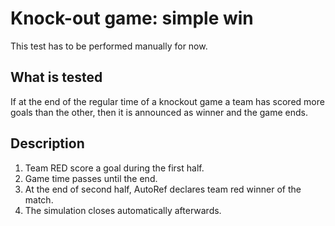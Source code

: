 # Knock-out game: simple win

This test has to be performed manually for now.

## What is tested

If at the end of the regular time of a knockout game a team has scored more
goals than the other, then it is announced as winner and the game ends.

## Description

1. Team RED score a goal during the first half.
2. Game time passes until the end.
3. At the end of second half, AutoRef declares team red winner of the match.
4. The simulation closes automatically afterwards.
